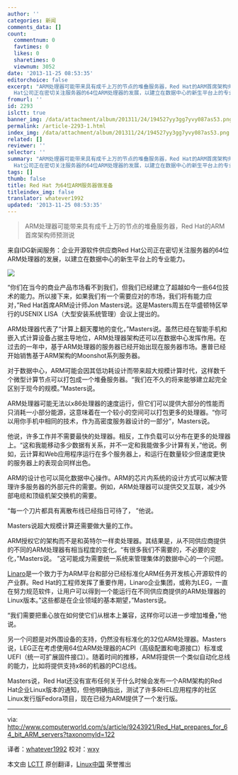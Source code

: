 ```yaml
---
author: ''
categories: 新闻
comments_data: []
count:
  commentnum: 0
  favtimes: 0
  likes: 0
  sharetimes: 0
  viewnum: 3052
date: '2013-11-25 08:53:35'
editorchoice: false
excerpt: "ARM处理器可能带来具有成千上万的节点的堆叠服务器，Red Hat的ARM首席架构师预测说\r\n\r\n来自IDG新闻服务：企业开源软件供应商Red
  Hat公司正在密切关注服务器的64位ARM处理器的发展，以建立在数据中心的新生平台上的专业 ..."
fromurl: ''
id: 2293
islctt: true
banner_img: /data/attachment/album/201311/24/194527yy3gg7yvy087as53.png
permalink: /article-2293-1.html
index_img: /data/attachment/album/201311/24/194527yy3gg7yvy087as53.png.thumb.jpg
related: []
reviewer: ''
selector: ''
summary: "ARM处理器可能带来具有成千上万的节点的堆叠服务器，Red Hat的ARM首席架构师预测说\r\n\r\n来自IDG新闻服务：企业开源软件供应商Red
  Hat公司正在密切关注服务器的64位ARM处理器的发展，以建立在数据中心的新生平台上的专业 ..."
tags: []
thumb: false
title: Red Hat 为64位ARM服务器做准备
titleindex_img: false
translator: whatever1992
updated: '2013-11-25 08:53:35'
---
```



> 
> ARM处理器可能带来具有成千上万的节点的堆叠服务器，Red Hat的ARM首席架构师预测说
> 
> 
> 


来自IDG新闻服务：企业开源软件供应商Red Hat公司正在密切关注服务器的64位ARM处理器的发展，以建立在数据中心的新生平台上的专业能力。


![](/data/attachment/album/201311/24/194527yy3gg7yvy087as53.png)


“你们在当今的商业产品市场看不到我们，但我们已经建立了超越如今一些64位技术的能力。所以接下来，如果我们有一个需要应对的市场，我们将有能力应对，”Red Hat首席ARM设计师Jon Masters说。这是Masters周五在华盛顿特区举行的USENIX LISA（大型安装系统管理）会议上提出的。


ARM处理器代表了“计算上翻天覆地的变化，”Masters说。虽然已经在智能手机和嵌入式计算设备占据主导地位，ARM处理器架构还可以在数据中心发挥作用。在过去的一年中，基于ARM处理器的服务器已经开始出现在服务器市场。惠普已经开始销售基于ARM架构的Moonshot系列服务器。


对于数据中心，ARM可能会因其低功耗设计而带来超大规模计算时代，这样数千个微型计算节点可以打包成一个堆叠服务器。“我们在不久的将来能够建立起完全区别于现今的规模。”Masters说。


ARM处理器可能无法以x86处理器的速度运行，但它们可以提供大部分的性能而只消耗一小部分能源，这意味着在一个较小的空间可以打包更多的处理器。“你可以用你手机中相同的技术，作为高密度服务器设计的一部分”，Masters说。


他说，许多工作并不需要最快的处理器。相反，工作负载可以分布在更多的处理器上。“这和我能移动多少数据有关系，并不一定和我能做多少计算有关，”他说。例如，云计算和Web应用程序运行在多个服务器上，和运行在数量较少但速度更快的服务器上的表现会同样出色。


ARM的设计也可以简化数据中心操作。ARM的芯片内系统的设计方式可以解决管理许多服务器的外部元件的需要。例如，ARM处理器可以提供交叉互联，减少外部电缆和顶级机架交换机的需要。


“每一个刀片都具有离散布线已经指日可待了， ”他说。


Masters说超大规模计算还需要做大量的工作。


ARM授权它的架构而不是和英特尔一样卖处理器。其结果是，从不同供应商提供的不同的ARM处理器有相当程度的变化。“有很多我们不需要的，不必要的变化，”Masters说。 ”这可能成为需要统一系统来管理集体的数据中心的一个问题。


[Linaro](http://www.linaro.org/)是一个致力于为ARM平台和部分已经标准化ARM任务开发核心开源软件的产业群。Red Hat的工程师发挥了重要作用，Linaro企业集团，或称为LEG，一直在努力规范软件，让用户可以得到一个能运行在不同供应商提供的ARM处理器的Linux版本。”这些都是在企业领域的基本期望，”Masters说。


“我们需要把重心放在如何使它们从根本上兼容，这样你可以进一步增加堆叠，”他说。


另一个问题是对外围设备的支持，仍然没有标准化的32位ARM处理器。Masters说，LEG正在考虑使用64位ARM处理器的ACPI（高级配置和电源接口）标准或UEFI（统一可扩展固件接口）。随着时间的推移，ARM将提供一个类似自动化总线的能力，比如将提供支持x86的机器的PCI总线。


Masters说，Red Hat还没有宣布任何关于什么时候会发布一个ARM架构的Red Hat企业Linux版本的通知，但他明确指出，测试了许多RHEL应用程序的社区Linux发行版Fedora项目，现在已经为ARM提供了一个发行版。




---


via: <http://www.computerworld.com/s/article/9243921/Red_Hat_prepares_for_64_bit_ARM_servers?taxonomyId=122>


译者：[whatever1992](https://github.com/whatever1992) 校对：[wxy](https://github.com/wxy)


本文由 [LCTT](https://github.com/LCTT/TranslateProject) 原创翻译，[Linux中国](http://linux.cn/) 荣誉推出